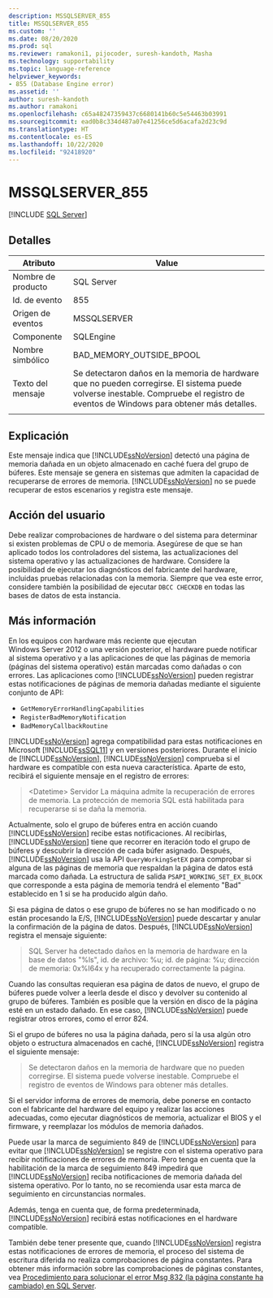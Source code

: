 ```yaml
---
description: MSSQLSERVER_855
title: MSSQLSERVER_855
ms.custom: ''
ms.date: 08/20/2020
ms.prod: sql
ms.reviewer: ramakoni1, pijocoder, suresh-kandoth, Masha
ms.technology: supportability
ms.topic: language-reference
helpviewer_keywords:
- 855 (Database Engine error)
ms.assetid: ''
author: suresh-kandoth
ms.author: ramakoni
ms.openlocfilehash: c65a48247359437c6680141b60c5e54463b03991
ms.sourcegitcommit: ead0b8c334d487a07e41256ce5d6acafa2d23c9d
ms.translationtype: HT
ms.contentlocale: es-ES
ms.lasthandoff: 10/22/2020
ms.locfileid: "92418920"
---
```

# <a name="mssqlserver_855"></a>MSSQLSERVER_855
 [!INCLUDE [SQL Server](../../includes/applies-to-version/sqlserver.md)]

## <a name="details"></a>Detalles

|Atributo|Value|
|---|---|
|Nombre de producto|SQL Server|
|Id. de evento|855|
|Origen de eventos|MSSQLSERVER|
|Componente|SQLEngine|
|Nombre simbólico|BAD_MEMORY_OUTSIDE_BPOOL|
|Texto del mensaje|Se detectaron daños en la memoria de hardware que no pueden corregirse. El sistema puede volverse inestable. Compruebe el registro de eventos de Windows para obtener más detalles.|
||

## <a name="explanation"></a>Explicación

Este mensaje indica que [!INCLUDE[ssNoVersion](../../includes/ssnoversion-md.md)] detectó una página de memoria dañada en un objeto almacenado en caché fuera del grupo de búferes. Este mensaje se genera en sistemas que admiten la capacidad de recuperarse de errores de memoria. [!INCLUDE[ssNoVersion](../../includes/ssnoversion-md.md)] no se puede recuperar de estos escenarios y registra este mensaje.

## <a name="user-action"></a>Acción del usuario

Debe realizar comprobaciones de hardware o del sistema para determinar si existen problemas de CPU o de memoria. Asegúrese de que se han aplicado todos los controladores del sistema, las actualizaciones del sistema operativo y las actualizaciones de hardware. Considere la posibilidad de ejecutar los diagnósticos del fabricante del hardware, incluidas pruebas relacionadas con la memoria. Siempre que vea este error, considere también la posibilidad de ejecutar `DBCC CHECKDB` en todas las bases de datos de esta instancia.

## <a name="more-information"></a>Más información

En los equipos con hardware más reciente que ejecutan Windows Server 2012 o una versión posterior, el hardware puede notificar al sistema operativo y a las aplicaciones de que las páginas de memoria (páginas del sistema operativo) están marcadas como dañadas o con errores. Las aplicaciones como [!INCLUDE[ssNoVersion](../../includes/ssnoversion-md.md)] pueden registrar estas notificaciones de páginas de memoria dañadas mediante el siguiente conjunto de API:

- `GetMemoryErrorHandlingCapabilities`
- `RegisterBadMemoryNotification`
- `BadMemoryCallbackRoutine`

[!INCLUDE[ssNoVersion](../../includes/ssnoversion-md.md)] agrega compatibilidad para estas notificaciones en Microsoft [!INCLUDE[ssSQL11](../../includes/sssql11-md.md)] y en versiones posteriores. Durante el inicio de [!INCLUDE[ssNoVersion](../../includes/ssnoversion-md.md)], [!INCLUDE[ssNoVersion](../../includes/ssnoversion-md.md)] comprueba si el hardware es compatible con esta nueva característica. Aparte de esto, recibirá el siguiente mensaje en el registro de errores:

> \<Datetime> Servidor La máquina admite la recuperación de errores de memoria. La protección de memoria SQL está habilitada para recuperarse si se daña la memoria.

Actualmente, solo el grupo de búferes entra en acción cuando [!INCLUDE[ssNoVersion](../../includes/ssnoversion-md.md)] recibe estas notificaciones. Al recibirlas, [!INCLUDE[ssNoVersion](../../includes/ssnoversion-md.md)] tiene que recorrer en iteración todo el grupo de búferes y descubrir la dirección de cada búfer asignado. Después, [!INCLUDE[ssNoVersion](../../includes/ssnoversion-md.md)] usa la API `QueryWorkingSetEX` para comprobar si alguna de las páginas de memoria que respaldan la página de datos está marcada como dañada. La estructura de salida `PSAPI_WORKING_SET_EX_BLOCK` que corresponde a esta página de memoria tendrá el elemento "Bad" establecido en 1 si se ha producido algún daño.

Si esa página de datos o ese grupo de búferes no se han modificado o no están procesando la E/S, [!INCLUDE[ssNoVersion](../../includes/ssnoversion-md.md)] puede descartar y anular la confirmación de la página de datos. Después, [!INCLUDE[ssNoVersion](../../includes/ssnoversion-md.md)] registra el mensaje siguiente:

> SQL Server ha detectado daños en la memoria de hardware en la base de datos "%ls", id. de archivo: %u; id. de página: %u; dirección de memoria: 0x%I64x y ha recuperado correctamente la página.

Cuando las consultas requieran esa página de datos de nuevo, el grupo de búferes puede volver a leerla desde el disco y devolver su contenido al grupo de búferes. También es posible que la versión en disco de la página esté en un estado dañado. En ese caso, [!INCLUDE[ssNoVersion](../../includes/ssnoversion-md.md)] puede registrar otros errores, como el error 824.

Si el grupo de búferes no usa la página dañada, pero sí la usa algún otro objeto o estructura almacenados en caché, [!INCLUDE[ssNoVersion](../../includes/ssnoversion-md.md)] registra el siguiente mensaje:

> Se detectaron daños en la memoria de hardware que no pueden corregirse. El sistema puede volverse inestable. Compruebe el registro de eventos de Windows para obtener más detalles.

Si el servidor informa de errores de memoria, debe ponerse en contacto con el fabricante del hardware del equipo y realizar las acciones adecuadas, como ejecutar diagnósticos de memoria, actualizar el BIOS y el firmware, y reemplazar los módulos de memoria dañados.

Puede usar la marca de seguimiento 849 de [!INCLUDE[ssNoVersion](../../includes/ssnoversion-md.md)] para evitar que [!INCLUDE[ssNoVersion](../../includes/ssnoversion-md.md)] se registre con el sistema operativo para recibir notificaciones de errores de memoria. Pero tenga en cuenta que la habilitación de la marca de seguimiento 849 impedirá que [!INCLUDE[ssNoVersion](../../includes/ssnoversion-md.md)] reciba notificaciones de memoria dañada del sistema operativo. Por lo tanto, no se recomienda usar esta marca de seguimiento en circunstancias normales.

Además, tenga en cuenta que, de forma predeterminada, [!INCLUDE[ssNoVersion](../../includes/ssnoversion-md.md)] recibirá estas notificaciones en el hardware compatible.

También debe tener presente que, cuando [!INCLUDE[ssNoVersion](../../includes/ssnoversion-md.md)] registra estas notificaciones de errores de memoria, el proceso del sistema de escritura diferida no realiza comprobaciones de página constantes. Para obtener más información sobre las comprobaciones de páginas constantes, vea [Procedimiento para solucionar el error Msg 832 (la página constante ha cambiado) en SQL Server](https://support.microsoft.com/help/2015759).
